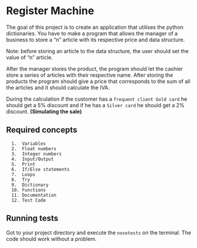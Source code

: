 # Register Machine

The goal of this project is to create an application that utilises the python dictionaries. You have to make a program that allows the manager of a business to store a “n” article with its respective price and data structure.

Note: before storing an article to the data structure, the user should set the value of “n” article.

After the manager stores the product, the program should let the cashier store a series of articles with their respective name. After storing the products the program should give a price that corresponds to the sum of all the articles and it should calculate the IVA.

During the calculation if the customer has a `frequent client Gold card` he should get a 5% discount and if he has a `Silver card` he should get a 2% discount. **(Simulating the sale)**


## Required concepts

      1.  Variables
      2.  Float numbers
      3.  Integer numbers
      4.  Input/Output
      5.  Print
      6.  If/Else statements
      7.  Loops
      8.  Try
      9.  Dictionary
      10. Functions
      11. Documentation
      12. Test Code



## Running tests
Got to your project directory and execute the `nosetests` on the terminal. The code should work without a problem.
